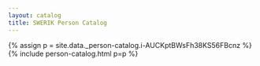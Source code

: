 ```yaml
---
layout: catalog
title: SWERIK Person Catalog
---
```

{% assign p = site.data._person-catalog.i-AUCKptBWsFh38KS56FBcnz %}
{% include person-catalog.html p=p %}

